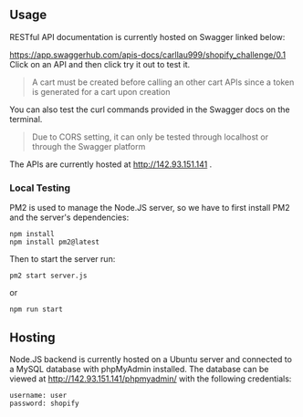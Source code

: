 ##  Usage
RESTful API documentation is currently hosted on Swagger linked below:

https://app.swaggerhub.com/apis-docs/carllau999/shopify_challenge/0.1
Click on an API and then click try it out to test it. 
> A cart must be created before calling an other cart APIs since a token is generated for a cart upon creation

You can also test the curl commands provided in the Swagger docs on the terminal.
> Due to CORS setting, it can only be tested through localhost or through the Swagger platform

The APIs are currently hosted at http://142.93.151.141 .
### Local Testing
PM2 is used to manage the Node.JS server, so we have to first install PM2 and the server's dependencies:
```
npm install
npm install pm2@latest
```
Then to start the server run:
```
pm2 start server.js
```
or
```
npm run start
```

## Hosting
Node.JS backend is currently hosted on a Ubuntu server and connected to a MySQL database with phpMyAdmin installed.
The database can be viewed at http://142.93.151.141/phpmyadmin/ with the following credentials:
```
username: user
password: shopify
```
